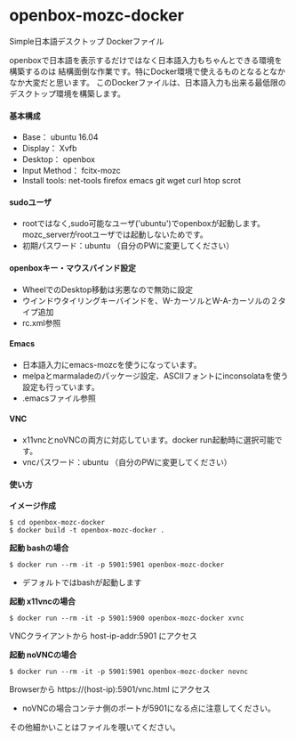 # openbox-mozc-docker
Simple日本語デスクトップ Dockerファイル

openboxで日本語を表示するだけではなく日本語入力もちゃんとできる環境を構築するのは
結構面倒な作業です。特にDocker環境で使えるものとなるとなかなか大変だと思います。
このDockerファイルは、日本語入力も出来る最低限のデスクトップ環境を構築します。

#### 基本構成
* Base： ubuntu 16.04
* Display： Xvfb
* Desktop： openbox
* Input Method： fcitx-mozc
* Install tools: net-tools firefox emacs git wget curl htop scrot

#### sudoユーザ
* rootではなく,sudo可能なユーザ('ubuntu')でopenboxが起動します。
mozc_serverがrootユーザでは起動しないためです。
* 初期パスワード：ubuntu （自分のPWに変更してください）

#### openboxキー・マウスバインド設定
* WheelでのDesktop移動は劣悪なので無効に設定
* ウインドウタイリングキーバインドを、W-カーソルとW-A-カーソルの２タイプ追加
* rc.xml参照

#### Emacs
* 日本語入力にemacs-mozcを使うになっています。
* melpaとmarmaladeのパッケージ設定、ASCIIフォントにinconsolataを使う設定も行っています。
* .emacsファイル参照

#### VNC
* x11vncとnoVNCの両方に対応しています。docker run起動時に選択可能です。
* vncパスワード：ubuntu （自分のPWに変更してください）

#### 使い方
**イメージ作成**
```
$ cd openbox-mozc-docker
$ docker build -t openbox-mozc-docker .
```
**起動 bashの場合**
```
$ docker run --rm -it -p 5901:5901 openbox-mozc-docker
```
* デフォルトではbashが起動します

**起動 x11vncの場合**
```
$ docker run --rm -it -p 5901:5900 openbox-mozc-docker xvnc
```
VNCクライアントから host-ip-addr:5901 にアクセス

**起動 noVNCの場合**
```
$ docker run --rm -it -p 5901:5901 openbox-mozc-docker novnc
```
Browserから https://(host-ip):5901/vnc.html にアクセス
* noVNCの場合コンテナ側のポートが5901になる点に注意してください。

その他細かいことはファイルを覗いてください。
